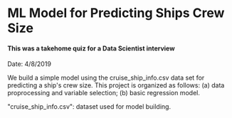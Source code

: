 # ML Model for Predicting Ships Crew Size

#### This was a takehome quiz for a Data Scientist interview

Date: 4/8/2019

We build a simple model using the cruise_ship_info.csv data set for predicting a ship's crew size. This project is organized as follows: (a) data proprocessing and variable selection; (b) basic regression model.

"cruise\_ship\_info.csv": dataset used for model building.

